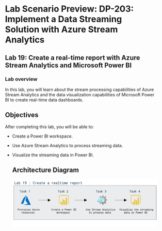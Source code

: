 # Lab Scenario Preview: DP-203: Implement a Data Streaming Solution with Azure Stream Analytics


## Lab 19: Create a real-time report with Azure Stream Analytics and Microsoft Power BI

### Lab overview

In this lab, you will learn about the stream processing capabilities of Azure Stream Analytics and the data visualization capabilities of Microsoft Power BI to create real-time data dashboards.


## Objectives

After completing this lab, you will be able to:

 - Create a Power BI workspace.
 - Use Azure Stream Analytics to process streaming data.
 - Visualize the streaming data in Power BI.

   ## Architecture Diagram


      ![Azure portal with a cloud shell pane](./media/lab19.png)

